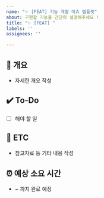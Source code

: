 ```yaml
---
name: "✨ [FEAT] 기능 개발 이슈 템플릿"
about: 구현할 기능을 간단히 설명해주세요 !
title: "✨ [FEAT] "
labels: ''
assignees: ''

---
```


## 📝 개요
- 자세한 개요 작성

## ✔️ To-Do
- [ ] 해야 할 일

## 👀 ETC
- 참고자료 등 기타 내용 작성

## ⏰ 예상 소요 시간
- ~ 까지 완료 예정

